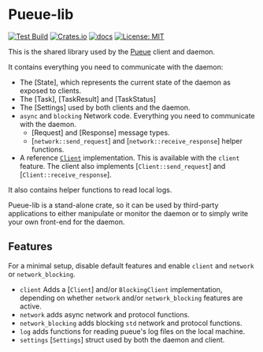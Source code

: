 # Pueue-lib

[![Test Build](https://github.com/Nukesor/pueue/actions/workflows/test.yml/badge.svg)](https://github.com/Nukesor/pueue/actions/workflows/test.yml)
[![Crates.io](https://img.shields.io/crates/v/pueue-lib)](https://crates.io/crates/pueue-lib)
[![docs](https://docs.rs/pueue-lib/badge.svg)](https://docs.rs/pueue-lib/)
[![License: MIT](https://img.shields.io/badge/License-MIT-yellow.svg)](https://opensource.org/licenses/MIT)

This is the shared library used by the [Pueue](https://github.com/nukesor/pueue/) client and daemon.

It contains everything you need to communicate with the daemon:

- The [State], which represents the current state of the daemon as exposed to clients.
- The [Task], [TaskResult] and [TaskStatus]
- The [Settings] used by both clients and the daemon.
- `async` and `blocking` Network code. Everything you need to communicate with the daemon.
  - [Request] and [Response] message types.
  - [`network::send_request`] and [`network::receive_response`] helper functions.
- A reference [`Client`](Client) implementation. This is available with the `client` feature.
  The client also implements [`Client::send_request`] and [`Client::receive_response`].

It also contains helper functions to read local logs.

Pueue-lib is a stand-alone crate, so it can be used by third-party applications to either
manipulate or monitor the daemon or to simply write your own front-end for the daemon.

## Features

For a minimal setup, disable default features and enable `client` and `network` or `network_blocking`.

- `client` Adds a [`Client`] and/or `BlockingClient` implementation, depending on whether `network` and/or `network_blocking` features are active.
- `network` adds async network and protocol functions.
- `network_blocking` adds blocking `std` network and protocol functions.
- `log` adds functions for reading pueue's log files on the local machine.
- `settings` [`Settings`] struct used by both the daemon and client.
